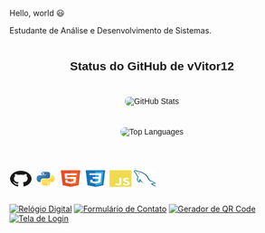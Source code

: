 Hello, world 😃

Estudante de Análise e Desenvolvimento de Sistemas. 

<div style="display: flex; flex-direction: column; align-items: center; gap: 10px; font-family: Arial, sans-serif;">
  <h2>Status do GitHub de vVitor12</h2>
  
  <img 
    src="https://github-readme-stats.vercel.app/api?username=vVitor12&show_icons=true&theme=radical" 
    alt="GitHub Stats" 
    style="max-width: 100%; border-radius: 10px;"
  />

  <img 
    src="https://github-readme-stats.vercel.app/api/top-langs/?username=vVitor12&layout=compact&theme=radical" 
    alt="Top Languages" 
    style="max-width: 100%; border-radius: 10px;"
  />
</div>

##


<div style="display: inline_block"><br>
  <img align="center" alt="GitHub" height="30" width="40" src="https://raw.githubusercontent.com/devicons/devicon/master/icons/github/github-original.svg">
  <img align="center" alt="Python" height="30" width="40" src="https://raw.githubusercontent.com/devicons/devicon/master/icons/python/python-original.svg">
  <img align="center" alt="HTML" height="30" width="40" src="https://raw.githubusercontent.com/devicons/devicon/master/icons/html5/html5-original.svg">
  <img align="center" alt="CSS" height="30" width="40" src="https://raw.githubusercontent.com/devicons/devicon/master/icons/css3/css3-original.svg">
  <img align="center" alt="JavaScript" height="30" width="40" src="https://raw.githubusercontent.com/devicons/devicon/master/icons/javascript/javascript-plain.svg">
  <img align="center" alt="MySQL" height="30" width="40" src="https://raw.githubusercontent.com/devicons/devicon/master/icons/mysql/mysql-original.svg">
</div>

##

[![Relógio Digital](https://github-readme-stats.vercel.app/api/pin/?username=vVitor12&repo=Relogio-Digital)](https://github.com/vVitor12/Relogio-Digital)
[![Formulário de Contato](https://github-readme-stats.vercel.app/api/pin/?username=vVitor12&repo=Formulario-)](https://github.com/vVitor12/Formulario-)
[![Gerador de QR Code](https://github-readme-stats.vercel.app/api/pin/?username=vVitor12&repo=Gerador-QRcode)](https://github.com/vVitor12/Gerador-QRcode)
[![Tela de Login](https://github-readme-stats.vercel.app/api/pin/?username=vVitor12&repo=Tela-de-Login)](https://github.com/vVitor12/Tela-de-Login)



